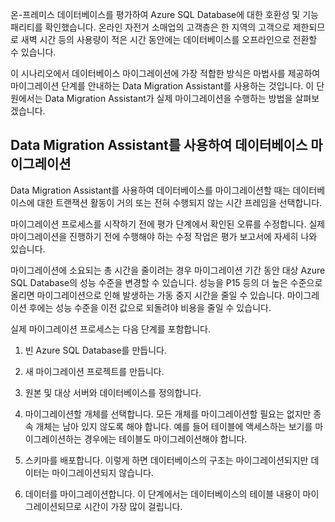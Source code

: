 온-프레미스 데이터베이스를 평가하여 Azure SQL Database에 대한 호환성 및 기능 패리티를 확인했습니다. 온라인 자전거 소매업의 고객층은 한 지역의 고객으로 제한되므로 새벽 시간 등의 사용량이 적은 시간 동안에는 데이터베이스를 오프라인으로 전환할 수 있습니다.

이 시나리오에서 데이터베이스 마이그레이션에 가장 적합한 방식은 마법사를 제공하여 마이그레이션 단계를 안내하는 Data Migration Assistant를 사용하는 것입니다. 이 단원에서는 Data Migration Assistant가 실제 마이그레이션을 수행하는 방법을 살펴보겠습니다.

## <a name="migrate-the-database-using-data-migration-assistant"></a>Data Migration Assistant를 사용하여 데이터베이스 마이그레이션

Data Migration Assistant를 사용하여 데이터베이스를 마이그레이션할 때는 데이터베이스에 대한 트랜잭션 활동이 거의 또는 전혀 수행되지 않는 시간 프레임을 선택합니다.

마이그레이션 프로세스를 시작하기 전에 평가 단계에서 확인된 오류를 수정합니다. 실제 마이그레이션을 진행하기 전에 수행해야 하는 수정 작업은 평가 보고서에 자세히 나와 있습니다.

마이그레이션에 소요되는 총 시간을 줄이려는 경우 마이그레이션 기간 동안 대상 Azure SQL Database의 성능 수준을 변경할 수 있습니다. 성능을 P15 등의 더 높은 수준으로 올리면 마이그레이션으로 인해 발생하는 가동 중지 시간을 줄일 수 있습니다. 마이그레이션 후에는 성능 수준을 이전 값으로 되돌려야 비용을 줄일 수 있습니다.

실제 마이그레이션 프로세스는 다음 단계를 포함합니다.

1. 빈 Azure SQL Database를 만듭니다.

1. 새 마이그레이션 프로젝트를 만듭니다.

1. 원본 및 대상 서버와 데이터베이스를 정의합니다.

1. 마이그레이션할 개체를 선택합니다. 모든 개체를 마이그레이션할 필요는 없지만 종속 개체는 남아 있지 않도록 해야 합니다. 예를 들어 테이블에 액세스하는 보기를 마이그레이션하는 경우에는 테이블도 마이그레이션해야 합니다.

1. 스키마를 배포합니다. 이렇게 하면 데이터베이스의 구조는 마이그레이션되지만 데이터는 마이그레이션되지 않습니다.

1. 데이터를 마이그레이션합니다. 이 단계에서는 데이터베이스의 테이블 내용이 마이그레이션되므로 시간이 가장 많이 걸립니다.
